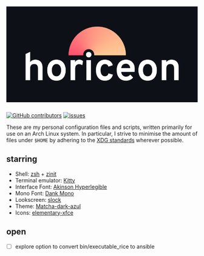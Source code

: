 # ![horiceon](.github/horiceon.png)

[![GitHub contributors][shield_contrib]][contrib]
[![issues][shield_issues]][issues]

These are my personal configuration files and scripts, written primarily for
use on an Arch Linux system. In particular, I strive to minimise the amount of
files under `$HOME` by adhering to the [XDG standards][xdg] wherever possible.

## starring

- Shell: [zsh](https://github.com/zsh-users/zsh) + [zinit](https://github.com/zdharma/zinit)
- Terminal emulator: [Kitty](https://github.com/kovidgoyal/kitty)
- Interface Font: [Akinson Hyperlegible](https://github.com/shiftgeist/atkinson-hyperlegible-deb)
- Mono Font: [Dank Mono](https://philpl.gumroad.com/l/dank-mono)
- Lookscreen: [slock](https://tools.suckless.org/slock/)
- Theme: [Matcha-dark-azul](https://github.com/vinceliuice/Matcha-gtk-theme)
- Icons: [elementary-xfce](https://github.com/shimmerproject/elementary-xfce)

## open

- [ ] explore option to convert bin/executable_rice to ansible

[contrib]: https://github.com/shiftgeist/horiceon/graphs/contributors
[issues]: https://github.com/shiftgeist/horiceon/issues
[shield_contrib]: https://img.shields.io/github/contributors/shiftgeist/horiceon
[shield_issues]: https://img.shields.io/github/issues/shiftgeist/horiceon
[xdg]: https://specifications.freedesktop.org/basedir-spec/basedir-spec-latest.html
